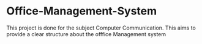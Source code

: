 # Office-Management-System
This project is done for the subject Computer Communication. This aims to provide a clear structure about the offfice Management system
